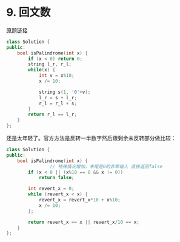 # 9. 回文数 

[原题链接](https://leetcode-cn.com/problems/palindrome-number/)

```cpp
class Solution {
public:
    bool isPalindrome(int x) {
        if (x < 0) return 0;
        string l_r, r_l;
        while(x) {
            int v = x%10;
            x /= 10;

            string s(1, '0'+v);
            l_r = s + l_r;
            r_l = r_l + s;
        }
        return r_l == l_r;
    }
};
```

还是太年轻了。官方方法是反转一半数字然后跟剩余未反转部分做比较：

```cpp
class Solution {
public:
    bool isPalindrome(int x) {
				// 特殊情况增加，末尾是0的非零输入 直接返回false
        if (x < 0 || (x%10 == 0 && x != 0))
            return false;

        int revert_x = 0;
        while (revert_x < x) {
            revert_x = revert_x*10 + x%10;
            x /= 10;
        };

        return revert_x == x || revert_x/10 == x;
    }
};
```
